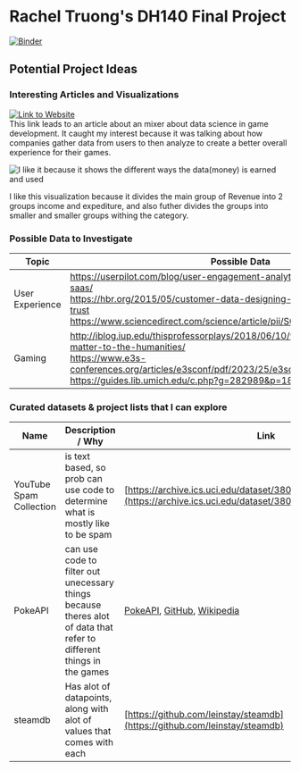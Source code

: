 # Rachel Truong's DH140 Final Project
[![Binder](https://mybinder.org/badge_logo.svg)](https://mybinder.org/v2/gh/raeTruong/DH140-Final-Project/HEAD)

## Potential Project Ideas 

### Interesting Articles and Visualizations

[![Link to Website](https://badgen.net/badge/link/www.datasciencealliance.org/gray?icon=chrome)](https://www.datasciencealliance.org/work/ready-player-one-gaming-with-responsible-data-science)  
This link leads to an article about an mixer about data science in game development. It caught my interest because it was talking about how companies gather data from users to then analyze to create a better overall experience for their games.

![I like it because it shows the different ways the data(money) is earned and used](https://sankeyart-static.s3.amazonaws.com/images/Apple_FY22_NoYOY.width-800.png)

I like this visualization because it divides the main group of Revenue into 2 groups income and expediture, and also futher divides the groups into smaller and smaller groups withing the category.

### Possible Data to Investigate

| Topic           | Possible Data        |
|-----------------|----------------------|
| User Experience | https://userpilot.com/blog/user-engagement-analytics-improve-retention-saas/<br>https://hbr.org/2015/05/customer-data-designing-for-transparency-and-trust<br>https://www.sciencedirect.com/science/article/pii/S0268401221000244                        |
| Gaming          | http://iblog.iup.edu/thisprofessorplays/2018/06/10/why-videogames-should-matter-to-the-humanities/<br>https://www.e3s-conferences.org/articles/e3sconf/pdf/2023/25/e3sconf_icobar2023_04010.pdf<br>https://guides.lib.umich.edu/c.php?g=282989&p=1885542 |

### Curated datasets & project lists that I can explore
| Name                    | Description / Why | Link                 |
|-------------------------|-------------------|----------------------|
| YouTube Spam Collection | is text based, so prob can use code to determine what is mostly like to be spam | [https://archive.ics.uci.edu/dataset/380/youtube+spam+collection](https://archive.ics.uci.edu/dataset/380/youtube+spam+collection) |
| PokeAPI                 | can use code to filter out unecessary things because theres alot of data that refer to different things in the games | [PokeAPI](https://pokeapi.co/), [GitHub](https://github.com/phalt/pokeapi/tree/master/data/v2/csv), [Wikipedia](https://en.wikipedia.org/wiki/Pok%C3%A9mon_Go) |
| steamdb                 | Has alot of datapoints, along with alot of values that comes with each | [https://github.com/leinstay/steamdb](https://github.com/leinstay/steamdb) |
